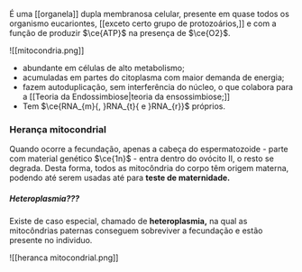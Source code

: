 É uma [[organela]] dupla membranosa celular, presente em quase todos os organismo eucariontes, [[exceto certo grupo de protozoários,]] e com a função de produzir $\ce{ATP}$ na presença de $\ce{O2}$.

![[mitocondria.png]]

* abundante em células de alto metabolismo;
* acumuladas em partes do citoplasma com maior demanda de energia;
* fazem autoduplicação, sem interferência do núcleo, o que colabora para a [[Teoria da Endossimbiose|teoria da ensossimbiose;]] 
* Tem $\ce{RNA_{m}{, }RNA_{t}{ e }RNA_{r}}$  próprios.

### Herança mitocondrial
Quando ocorre a fecundação, apenas a cabeça do espermatozoide - parte com material genético $\ce{1n}$ - entra dentro do ovócito II, o resto se degrada. Desta forma, todos as mitocôndria do corpo têm origem materna, podendo até serem usadas até para **teste de maternidade.**

##### Heteroplasmia???
Existe de caso especial, chamado de **heteroplasmia,** na qual as mitocôndrias paternas conseguem sobreviver a fecundação e estão presente no individuo. 

![[heranca mitocondrial.png]]